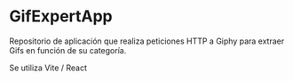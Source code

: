 # GifExpertApp

Repositorio de aplicación que realiza peticiones HTTP a Giphy para extraer Gifs en función de su categoría.

Se utiliza Vite / React

